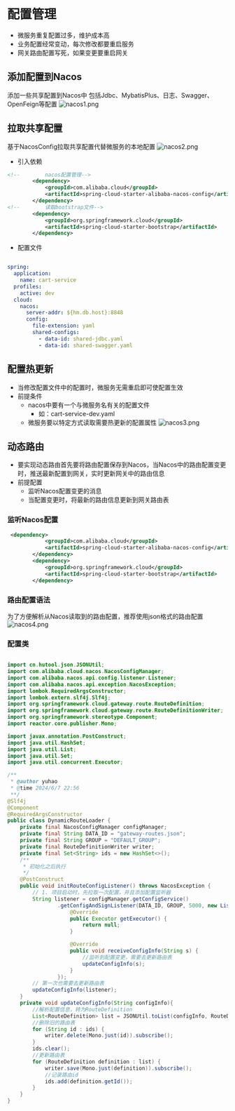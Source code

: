 # 配置管理
- 微服务重复配置过多，维护成本高
- 业务配置经常变动，每次修改都要重启服务
- 网关路由配置写死，如果变更要重启网关
## 添加配置到Nacos
添加一些共享配置到Nacos中 包括Jdbc、MybatisPlus、日志、Swagger、OpenFeign等配置
![nacos1.png](nacos1.png)
## 拉取共享配置
基于NacosConfig拉取共享配置代替微服务的本地配置
![nacos2.png](nacos2.png)
- 引入依赖
```xml
<!--        nacos配置管理-->
        <dependency>
            <groupId>com.alibaba.cloud</groupId>
            <artifactId>spring-cloud-starter-alibaba-nacos-config</artifactId>
        </dependency>
<!--        读取bootstrap文件-->
        <dependency>
            <groupId>org.springframework.cloud</groupId>
            <artifactId>spring-cloud-starter-bootstrap</artifactId>
        </dependency>
```
- 配置文件
```yaml

spring:
  application:
    name: cart-service
  profiles:
    active: dev
  cloud:
    nacos:
      server-addr: ${hm.db.host}:8848
      config:
        file-extension: yaml
        shared-configs: 
          - data-id: shared-jdbc.yaml
          - data-id: shared-swagger.yaml
```
## 配置热更新
- 当修改配置文件中的配置时，微服务无需重启即可使配置生效
- 前提条件
  - nacos中要有一个与微服务名有关的配置文件
    - 如：cart-service-dev.yaml
  - 微服务要以特定方式读取需要热更新的配置属性
  ![nacos3.png](nacos3.png)
## 动态路由
- 要实现动态路由首先要将路由配置保存到Nacos，当Nacos中的路由配置变更时，推送最新配置到网关，实时更新网关中的路由信息
- 前提配置
  - 监听Nacos配置变更的消息
  - 当配置变更时，将最新的路由信息更新到网关路由表
### 监听Nacos配置
```xml
 <dependency>
            <groupId>com.alibaba.cloud</groupId>
            <artifactId>spring-cloud-starter-alibaba-nacos-config</artifactId>
        </dependency>
        <dependency>
            <groupId>org.springframework.cloud</groupId>
            <artifactId>spring-cloud-starter-bootstrap</artifactId>
        </dependency>
```
### 路由配置语法
为了方便解析从Nacos读取到的路由配置，推荐使用json格式的路由配置
![nacos4.png](nacos4.png)
### 配置类
```Java

import cn.hutool.json.JSONUtil;
import com.alibaba.cloud.nacos.NacosConfigManager;
import com.alibaba.nacos.api.config.listener.Listener;
import com.alibaba.nacos.api.exception.NacosException;
import lombok.RequiredArgsConstructor;
import lombok.extern.slf4j.Slf4j;
import org.springframework.cloud.gateway.route.RouteDefinition;
import org.springframework.cloud.gateway.route.RouteDefinitionWriter;
import org.springframework.stereotype.Component;
import reactor.core.publisher.Mono;

import javax.annotation.PostConstruct;
import java.util.HashSet;
import java.util.List;
import java.util.Set;
import java.util.concurrent.Executor;

/**
 * @author yuhao
 * @time 2024/6/7 22:56
 **/
@Slf4j
@Component
@RequiredArgsConstructor
public class DynamicRouteLoader {
    private final NacosConfigManager configManager;
    private final String DATA_ID = "gateway-routes.json";
    private final String GROUP = "DEFAULT_GROUP";
    private final RouteDefinitionWriter writer;
    private final Set<String> ids = new HashSet<>();
    /**
     * 初始化之后执行
     */
    @PostConstruct
    public void initRouteConfigListener() throws NacosException {
        // 1. 项目启动时，先拉取一次配置，并且添加配置监听器
        String listener = configManager.getConfigService()
                .getConfigAndSignListener(DATA_ID, GROUP, 5000, new Listener() {
                    @Override
                    public Executor getExecutor() {
                        return null;
                    }

                    @Override
                    public void receiveConfigInfo(String s) {
                        //监听到配置变更，需要去更新路由表
                        updateConfigInfo(s);
                    }
                });
        // 第一次也需要去更新路由表
        updateConfigInfo(listener);
    }
    private void updateConfigInfo(String configInfo){
        //解析配置信息，转为RouteDefinition
        List<RouteDefinition> list = JSONUtil.toList(configInfo, RouteDefinition.class);
        //删除旧的路由表
        for (String id : ids) {
            writer.delete(Mono.just(id)).subscribe();
        }
        ids.clear();
        //更新路由表
        for (RouteDefinition definition : list) {
            writer.save(Mono.just(definition)).subscribe();
            //记录路由id
            ids.add(definition.getId());
        }
    }
}
```